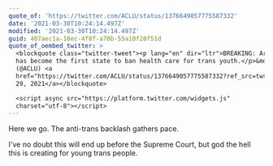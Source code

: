 ```yaml
---
quote_of: 'https://twitter.com/ACLU/status/1376649057775587332'
date: '2021-03-30T10:24:14.497Z'
modified: '2021-03-30T10:24:14.497Z'
guid: 407aec1a-18ec-4f8f-a78b-55a10f20f51d
quote_of_oembed_twitter: >
  <blockquote class="twitter-tweet"><p lang="en" dir="ltr">BREAKING: Arkansas
  has become the first state to ban health care for trans youth.</p>&mdash; ACLU
  (@ACLU) <a
  href="https://twitter.com/ACLU/status/1376649057775587332?ref_src=twsrc%5Etfw">March
  29, 2021</a></blockquote>

  <script async src="https://platform.twitter.com/widgets.js"
  charset="utf-8"></script>
---
```

Here we go. The anti-trans backlash gathers pace.

I've no doubt this will end up before the Supreme Court, but god the hell this is creating for young trans people.
